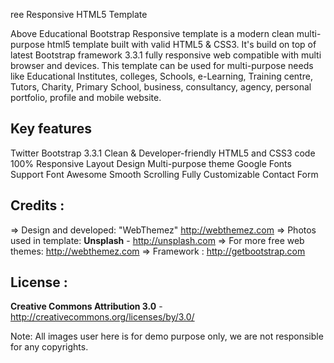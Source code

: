 ree Responsive HTML5 Template

Above Educational Bootstrap Responsive template is a modern clean multi-purpose html5 template built with valid HTML5 & CSS3. It's build on top of latest Bootstrap framework 3.3.1 fully responsive web compatible with multi browser and devices. This template can be used for multi-purpose needs like Educational Institutes, colleges, Schools, e-Learning, Training centre, Tutors, Charity, Primary School, business, consultancy, agency, personal portfolio, profile and mobile website.


Key features
-------------
Twitter Bootstrap 3.3.1
Clean & Developer-friendly HTML5 and CSS3 code
100% Responsive Layout Design 
Multi-purpose theme
Google Fonts Support
Font Awesome 
Smooth Scrolling 
Fully Customizable
Contact Form


Credits :
-------
=> Design and developed: "WebThemez"  http://webthemez.com
=> Photos used in template: **Unsplash** - http://unsplash.com
=> For more free web themes: http://webthemez.com
=> Framework : http://getbootstrap.com

License :
-------
**Creative Commons Attribution 3.0** - http://creativecommons.org/licenses/by/3.0/

Note:
All images user here is for demo purpose only, we are not responsible for any copyrights.
